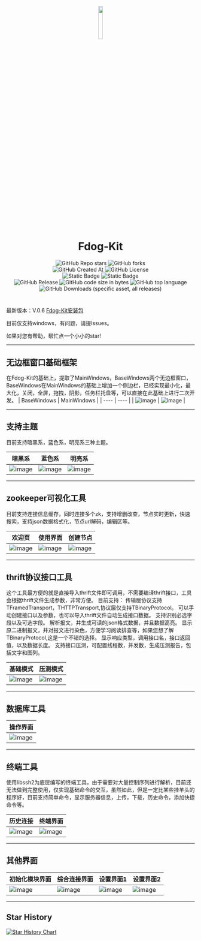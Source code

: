 <div align=center>
<img src="https://github.com/user-attachments/assets/cc639845-5eb4-4d3e-b92c-1aba1af4cf2f" width="15%" height="15%">
<h1>Fdog-Kit</h1>
<img alt="GitHub Repo stars" src="https://img.shields.io/github/stars/HuaGouFdog/Fdog-Kit">
<img alt="GitHub forks" src="https://img.shields.io/github/forks/HuaGouFdog/Fdog-Kit">
</div>

<div align=center>
<img alt="GitHub Created At" src="https://img.shields.io/github/created-at/HuaGouFdog/Fdog-Kit">
<img alt="GitHub License" src="https://img.shields.io/github/license/huagouFdog/fdog-kit">
</div>

<div align=center>
  <img alt="Static Badge" src="https://img.shields.io/badge/Qt5.10.0%2BMSVC2015-passing-brightgreen">
  <img alt="Static Badge" src="https://img.shields.io/badge/Qt5.15.2%2BMSVC2015-passing-brightgreen">

</div>

<div align=center>
  <img alt="GitHub Release" src="https://img.shields.io/github/v/release/HuaGouFdog/Fdog-Kit">
<img alt="GitHub code size in bytes" src="https://img.shields.io/github/languages/code-size/HuaGouFdog/Fdog-Kit">

<img alt="GitHub top language" src="https://img.shields.io/github/languages/top/HuaGouFdog/Fdog-Kit">
<img alt="GitHub Downloads (specific asset, all releases)" src="https://img.shields.io/github/downloads/huagouFdog/Fdog-kit/Fdog-Kit-setup.exe">
</div>

<div align=center>
  <h1> </h1>
</div>

最新版本：V.0.6
[Fdog-Kit安装包](https://github.com/HuaGouFdog/Fdog-Kit/releases/download/V1.0.6/FdogKitsetup.exe)

目前仅支持windows，有问题，请提Issues。

如果对您有帮助，帮忙点一个小小的star!

----

## 无边框窗口基础框架
在Fdog-Kit的基础上，提取了MainWindows，BaseWindows两个无边框窗口，BaseWindows在MainWindows的基础上增加一个侧边栏，已经实现最小化，最大化，关闭，全屏，拖拽，阴影，任务栏托盘等，可以直接在此基础上进行二次开发。
| BaseWindows   | MainWindows  |
| ---- | ---- |
| ![image](https://github.com/user-attachments/assets/496e7339-8eed-4f45-86a2-166afd1d09cc) | ![image](https://github.com/user-attachments/assets/27592b54-6d58-46e4-9bee-8c9cfcb48e17) |

----

## 支持主题
目前支持暗黑系，蓝色系，明亮系三种主题。

| 暗黑系   | 蓝色系   | 明亮系   |
| ---- | ---- | ---- |
| ![image](https://github.com/user-attachments/assets/e328507d-f8d3-43e5-b1fd-f9bb0f198a12) | ![image](https://github.com/user-attachments/assets/e57fbcf5-d660-4052-a15d-b4e0cab021bb) | ![image](https://github.com/user-attachments/assets/1b26191c-6880-40b1-88c2-ef5c5fc6951f)|

----

## zookeeper可视化工具
目前支持连接信息缓存，同时连接多个zk，支持增删改查，节点实时更新，快速搜索，支持json数据格式化，节点url解码，编辑区等。

| 欢迎页  | 使用界面  | 创建节点   |
| ---- | ---- | ---- |
| ![image](https://github.com/user-attachments/assets/959be931-188f-4a4d-9be8-b47e4c32899b) | ![image](https://github.com/user-attachments/assets/a627f32a-2865-49d7-b62b-7f7881c9954b) | ![image](https://github.com/user-attachments/assets/de161bd0-4635-4343-8260-40cdf1571e1e) |

----

## thrift协议接口工具
这个工具最方便的就是直接导入thrift文件即可调用，不需要编译thrift接口，工具会根据thrift文件生成参数，非常方便。
目前支持：
   传输层协议支持TFramedTransport，THTTPTransport,协议层仅支持TBinaryProtocol。
   可以手动创建接口以及参数，也可以导入thrift文件自动生成接口数据。
   支持识别必选字段以及可选字段。
   解析报文，并生成可读的json格式数据，并且数据高亮。
   显示原二进制报文，并对报文进行染色，方便学习阅读排查等，如果您想了解TBinaryProtocol,这是一个不错的选择。
   显示响应类型，调用接口名，接口返回值，以及数据长度。
   支持接口压测，可配置线程数，并发数，生成压测报告，包括文字和图列。

| 基础模式  | 压测模式  |
| ---- | ---- | 
|![image](https://github.com/user-attachments/assets/eb82f969-f62a-438c-9e29-bc6729cb25f2)|![image](https://github.com/user-attachments/assets/2212564d-c9e3-4f33-b0e6-7c4f98e94c7d)|

----

## 数据库工具
| 操作界面  |
| ---- | 
|![image](https://github.com/user-attachments/assets/bba22261-c5fa-4aa2-9fd6-5c6507db89aa)|

----




## 终端工具
使用libssh2为底层编写的终端工具，由于需要对大量控制序列进行解析，目前还无法做到完整使用，仅实现基础命令的交互，虽然如此，但是一定比某些挂羊头的程序好，目前支持简单命令，显示服务器信息，上传，下载，历史命令，添加快捷命令等。

| 历史连接  | 终端界面 |
| ---- | ---- | 
| ![image](https://github.com/user-attachments/assets/85caa23d-1a1a-4041-a44c-9f1620b8eaf9) | ![image](https://github.com/user-attachments/assets/29de9773-cbf9-43af-bcef-d92ff781fb1f)| 

----

## 其他界面
| 初始化模块界面 | 综合连接界面 | 设置界面1 | 设置界面2 |
| ---- | ---- | ---- |  ---- | 
| ![image](https://github.com/user-attachments/assets/edc61a5c-fcaa-44bc-874f-696e28797761) |![image](https://github.com/user-attachments/assets/7ff1ca70-7e30-4be6-befb-c76d5459e501)| ![image](https://github.com/user-attachments/assets/2144bf4a-05ea-4657-a716-3a653b270fd7)| ![image](https://github.com/user-attachments/assets/5e884309-b05f-412e-b921-6e909b0476b7)| 


----

## Star History

[![Star History Chart](https://api.star-history.com/svg?repos=HuaGouFdog/Fdog-Kit&type=Date)](https://star-history.com/#HuaGouFdog/Fdog-Kit&Date)
